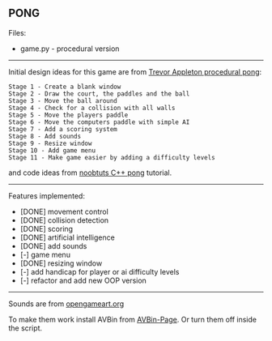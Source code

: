 ## PONG

Files:
* game.py - procedural version

---

Initial design ideas for this game are from [Trevor Appleton procedural pong][trevor-appleton]:

```text
Stage 1 - Create a blank window
Stage 2 - Draw the court, the paddles and the ball
Stage 3 - Move the ball around
Stage 4 - Check for a collision with all walls
Stage 5 - Move the players paddle
Stage 6 - Move the computers paddle with simple AI
Stage 7 - Add a scoring system
Stage 8 - Add sounds
Stage 9 - Resize window
Stage 10 - Add game menu
Stage 11 - Make game easier by adding a difficulty levels 
```

and code ideas from [noobtuts C++ pong][noobtuts-pong] tutorial.

---

Features implemented:
* [DONE] movement control
* [DONE] collision detection
* [DONE] scoring
* [DONE] artificial intelligence
* [DONE] add sounds
* [-] game menu
* [DONE] resizing window
* [-] add handicap for player or ai difficulty levels
* [-] refactor and add new OOP version

---

Sounds are from [opengameart.org](https://opengameart.org/)

To make them work install AVBin from [AVBin-Page](http://avbin.github.io/AVbin/Download.html). 
Or turn them off inside the script.

[noobtuts-pong]: https://noobtuts.com/cpp/2d-pong-game
[trevor-appleton]: http://trevorappleton.blogspot.com/2014/04/writing-pong-using-python-and-pygame.html